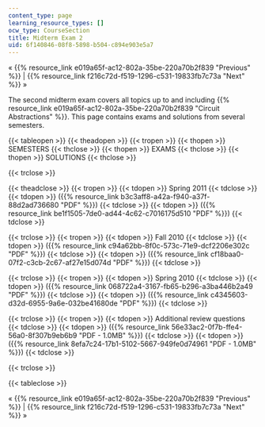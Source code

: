 ```yaml
---
content_type: page
learning_resource_types: []
ocw_type: CourseSection
title: Midterm Exam 2
uid: 6f140846-08f8-5898-b504-c894e903e5a7
---
```


« {{% resource_link e019a65f-ac12-802a-35be-220a70b2f839 "Previous" %}} | {{% resource_link f216c72d-f519-1296-c531-19833fb7c73a "Next" %}} »

The second midterm exam covers all topics up to and including {{% resource_link e019a65f-ac12-802a-35be-220a70b2f839 "Circuit Abstractions" %}}. This page contains exams and solutions from several semesters.

{{< tableopen >}}
{{< theadopen >}}
{{< tropen >}}
{{< thopen >}}
SEMESTERS
{{< thclose >}}
{{< thopen >}}
EXAMS
{{< thclose >}}
{{< thopen >}}
SOLUTIONS
{{< thclose >}}

{{< trclose >}}

{{< theadclose >}}
{{< tropen >}}
{{< tdopen >}}
Spring 2011
{{< tdclose >}}
{{< tdopen >}}
({{% resource_link b3c3aff8-a42a-f940-a37f-88d2ad736680 "PDF" %}})
{{< tdclose >}}
{{< tdopen >}}
({{% resource_link be1f1505-7de0-ad44-4c62-c7016175d510 "PDF" %}})
{{< tdclose >}}

{{< trclose >}}
{{< tropen >}}
{{< tdopen >}}
Fall 2010
{{< tdclose >}}
{{< tdopen >}}
({{% resource_link c94a62bb-8f0c-573c-71e9-dcf2206e302c "PDF" %}})
{{< tdclose >}}
{{< tdopen >}}
({{% resource_link cf18baa0-07f2-c3cb-2c67-af27e15d074d "PDF" %}})
{{< tdclose >}}

{{< trclose >}}
{{< tropen >}}
{{< tdopen >}}
Spring 2010
{{< tdclose >}}
{{< tdopen >}}
({{% resource_link 068722a4-3167-fb65-b296-a3ba446b2a49 "PDF" %}})
{{< tdclose >}}
{{< tdopen >}}
({{% resource_link c4345603-d32d-6955-9a6e-032be41680de "PDF" %}})
{{< tdclose >}}

{{< trclose >}}
{{< tropen >}}
{{< tdopen >}}
Additional review questions
{{< tdclose >}}
{{< tdopen >}}
({{% resource_link 56e33ac2-0f7b-ffe4-56a0-8f307b9eb6b9 "PDF - 1.0MB" %}})
{{< tdclose >}}
{{< tdopen >}}
({{% resource_link 8efa7c24-17b1-5102-5667-949fe0d74961 "PDF - 1.0MB" %}})
{{< tdclose >}}

{{< trclose >}}

{{< tableclose >}}

« {{% resource_link e019a65f-ac12-802a-35be-220a70b2f839 "Previous" %}} | {{% resource_link f216c72d-f519-1296-c531-19833fb7c73a "Next" %}} »